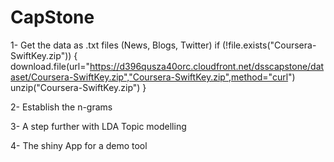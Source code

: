 # CapStone

1- Get the data as .txt files (News, Blogs, Twitter)
if (!file.exists("Coursera-SwiftKey.zip")) {
  download.file(url="https://d396qusza40orc.cloudfront.net/dsscapstone/dataset/Coursera-SwiftKey.zip","Coursera-SwiftKey.zip",method="curl")
  unzip("Coursera-SwiftKey.zip")
}

2- Establish the n-grams

3- A step further with LDA Topic modelling

4- The shiny App for a demo tool
